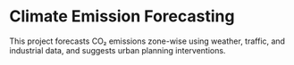 # Climate Emission Forecasting

This project forecasts CO₂ emissions zone-wise using weather, traffic, and industrial data, and suggests urban planning interventions.
